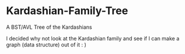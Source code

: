 # Kardashian-Family-Tree
A BST/AVL Tree of the Kardashians

I decided why not look at the Kardashian family and see if I can make a graph (data structure) out of it : )
